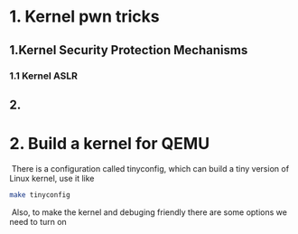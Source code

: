 # 1. Kernel pwn tricks

## 1.Kernel Security Protection Mechanisms

### 1.1 Kernel ASLR



## 2.



# 2. Build a kernel for QEMU

​	There is a configuration called tinyconfig, which can build a tiny version of Linux kernel, use it like

```bash
make tinyconfig
```



​	Also, to make the kernel and debuging friendly there are some options we need to turn on
